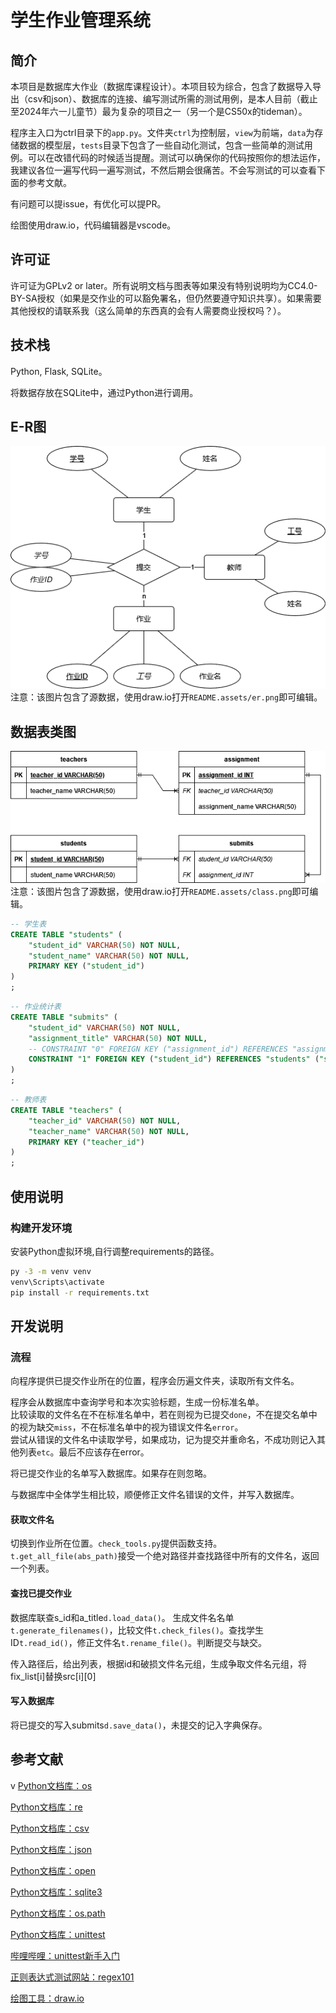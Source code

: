 # 学生作业管理系统

## 简介

本项目是数据库大作业（数据库课程设计）。本项目较为综合，包含了数据导入导出（csv和json）、数据库的连接、编写测试所需的测试用例，是本人目前（截止至2024年六一儿童节）最为复杂的项目之一（另一个是CS50x的tideman）。

程序主入口为ctrl目录下的`app.py`。文件夹`ctrl`为控制层，`view`为前端，`data`为存储数据的模型层，`tests`目录下包含了一些自动化测试，包含一些简单的测试用例。可以在改错代码的时候适当提醒。测试可以确保你的代码按照你的想法运作，我建议各位一遍写代码一遍写测试，不然后期会很痛苦。不会写测试的可以查看下面的参考文献。

有问题可以提issue，有优化可以提PR。

绘图使用draw.io，代码编辑器是vscode。

## 许可证

许可证为GPLv2 or later。所有说明文档与图表等如果没有特别说明均为CC4.0-BY-SA授权（如果是交作业的可以豁免署名，但仍然要遵守知识共享）。如果需要其他授权的请联系我（这么简单的东西真的会有人需要商业授权吗？）。

## 技术栈

Python, Flask, SQLite。

将数据存放在SQLite中，通过Python进行调用。

## E-R图

![E-R](README.assets/er.png)  
注意：该图片包含了源数据，使用draw.io打开`README.assets/er.png`即可编辑。

## 数据表类图

![class](README.assets/class.png)  
注意：该图片包含了源数据，使用draw.io打开`README.assets/class.png`即可编辑。

```sql
-- 学生表
CREATE TABLE "students" (
	"student_id" VARCHAR(50) NOT NULL,
	"student_name" VARCHAR(50) NOT NULL,
	PRIMARY KEY ("student_id")
)
;
```

```sql
-- 作业统计表
CREATE TABLE "submits" (
	"student_id" VARCHAR(50) NOT NULL,
	"assignment_title" VARCHAR(50) NOT NULL,
	-- CONSTRAINT "0" FOREIGN KEY ("assignment_id") REFERENCES "assignment" ("assignment_id") ON UPDATE CASCADE ON DELETE NO ACTION,
	CONSTRAINT "1" FOREIGN KEY ("student_id") REFERENCES "students" ("student_id") ON UPDATE CASCADE ON DELETE NO ACTION
)
;
```
```sql
-- 教师表
CREATE TABLE "teachers" (
	"teacher_id" VARCHAR(50) NOT NULL,
	"teacher_name" VARCHAR(50) NOT NULL,
	PRIMARY KEY ("teacher_id")
)
;
```


## 使用说明

### 构建开发环境
安装Python虚拟环境,自行调整requirements的路径。
```bash
py -3 -m venv venv
venv\Scripts\activate
pip install -r requirements.txt
```

## 开发说明

### 流程

向程序提供已提交作业所在的位置，程序会历遍文件夹，读取所有文件名。

程序会从数据库中查询学号和本次实验标题，生成一份标准名单。  
比较读取的文件名在不在标准名单中，若在则视为已提交`done`，不在提交名单中的视为缺交`miss`，不在标准名单中的视为错误文件名`error`。  
尝试从错误的文件名中读取学号，如果成功，记为提交并重命名，不成功则记入其他列表`etc`。最后不应该存在error。

将已提交作业的名单写入数据库。如果存在则忽略。

与数据库中全体学生相比较，顺便修正文件名错误的文件，并写入数据库。

#### 获取文件名

切换到作业所在位置。`check_tools.py`提供函数支持。`t.get_all_file(abs_path)`接受一个绝对路径并查找路径中所有的文件名，返回一个列表。

#### 查找已提交作业

数据库联查s_id和a_title`d.load_data()`。 生成文件名名单`t.generate_filenames()`，比较文件`t.check_files()`。查找学生ID`t.read_id()`，修正文件名`t.rename_file()`。判断提交与缺交。

传入路径后，给出列表，根据id和破损文件名元组，生成争取文件名元组，将fix_list[i]替换src[i][0]

#### 写入数据库

将已提交的写入submits`d.save_data()`，未提交的记入字典保存。



## 参考文献
v
[Python文档库：os](https://docs.python.org/zh-cn/3/library/os.html)  

[Python文档库：re](https://docs.python.org/zh-cn/3/library/re.html)  

[Python文档库：csv](https://docs.python.org/zh-cn/3/library/csv.html)  

[Python文档库：json](https://docs.python.org/zh-cn/3/library/json.html)  

[Python文档库：open](https://docs.python.org/zh-cn/3/library/functions.html#open)

[Python文档库：sqlite3](https://docs.python.org/zh-cn/3.9/library/sqlite3.html)  

[Python文档库：os.path](https://docs.python.org/zh-cn/3/library/os.path.html)  

[Python文档库：unittest](https://docs.python.org/zh-cn/3/library/unittest.html)  

[哔哩哔哩：unittest新手入门](https://www.bilibili.com/video/BV1sZ4y1i7nQ/)  

[正则表达式测试网站：regex101](https://regex101.com/) 

[绘图工具：draw.io](https://app.diagrams.net/)